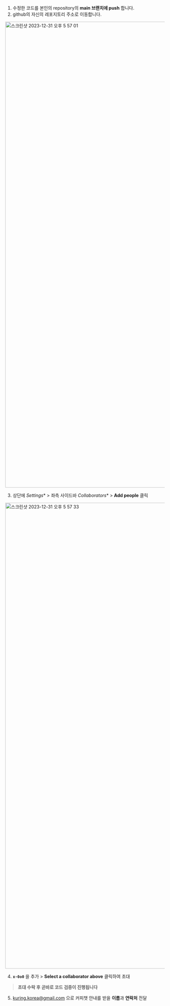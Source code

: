 1. 수정한 코드를 본인의 repository의 **main 브랜치에 push** 합니다.
2. github의 자신의 레포지토리 주소로 이동합니다.

  <img width="1470" alt="스크린샷 2023-12-31 오후 5 57 01" src="https://github.com/ku-ring/swift-cinema/assets/53814741/f5dff129-d337-4e64-9c11-f41f05c4ee39">

3. 상단에  *Settings** > 좌측 사이드바  *Collaborators** >  **Add people** 클릭
  <img width="1470" alt="스크린샷 2023-12-31 오후 5 57 33" src="https://github.com/ku-ring/swift-cinema/assets/53814741/ac18e297-c2ca-4873-b944-779ed7078c8e">

4. **`x-0o0`**  을  추가  >  **Select  a  collaborator  above**  클릭하여  초대

> **초대 수락 후 곧바로 코드 검증이 진행됩니다**

5. [kuring.korea@gmail.com](mailto:kuring.korea@gmail.com) 으로 커피챗 안내를 받을 **이름**과 **연락처** 전달